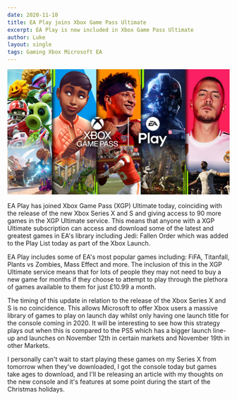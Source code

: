 ```yaml
---
date: 2020-11-10
title: EA Play joins Xbox Game Pass Ultimate
excerpt: EA Play is now included in Xbox Game Pass Ultimate
author: Luke
layout: single
tags: Gaming Xbox Microsoft EA
---
```


![](\assets\Images\EA%20Play%20Game%20Pass.png)

EA Play has joined Xbox Game Pass (XGP) Ultimate today, coinciding with the release of the new Xbox Series X and S and giving access to 90 more games in the XGP Ultimate service. This means that anyone with a XGP Ultimate subscription can access and download some of the latest and greatest games in EA's library including Jedi: Fallen Order which was added to the Play List today as part of the Xbox Launch.

EA Play includes some of EA's most popular games including: FiFA, Titanfall, Plants vs Zombies, Mass Effect and more. The inclusion of this in the XGP Ultimate service means that for lots of people they may not need to buy a new game for months if they choose to attempt to play through the plethora of games available to them for just £10.99 a month.

The timing of this update in relation to the release of the Xbox Series X and S is no coincidence. This allows Microsoft to offer Xbox users a massive library of games to play on launch day whilst only having one launch title for the console coming in 2020. It will be interesting to see how this strategy plays out when this is compared to the PS5 which has a bigger launch line-up and launches on November 12th in certain markets and November 19th in other Markets.

I personally can't wait to start playing these games on my Series X from tomorrow when they've downloaded, I got the console today but games take ages to download, and I'll be releasing an article with my thoughts on the new console and it's features at some point during the start of the Christmas holidays.
